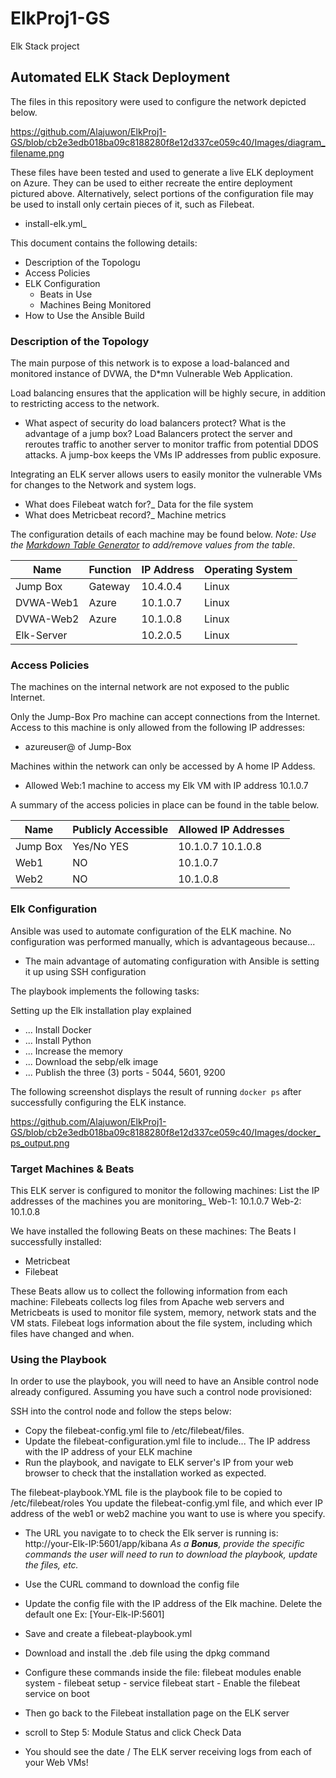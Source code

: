 # ElkProj1-GS
Elk Stack project
## Automated ELK Stack Deployment

The files in this repository were used to configure the network depicted below.

https://github.com/Alajuwon/ElkProj1-GS/blob/cb2e3edb018ba09c8188280f8e12d337ce059c40/Images/diagram_filename.png

These files have been tested and used to generate a live ELK deployment on Azure. They can be used to either recreate the entire deployment pictured above. Alternatively, select portions of the configuration file may be used to install only certain pieces of it, such as Filebeat.

  - install-elk.yml_

This document contains the following details:
- Description of the Topologu
- Access Policies
- ELK Configuration
  - Beats in Use
  - Machines Being Monitored
- How to Use the Ansible Build


### Description of the Topology

The main purpose of this network is to expose a load-balanced and monitored instance of DVWA, the D*mn Vulnerable Web Application.

Load balancing ensures that the application will be highly secure, in addition to restricting access to the network.
- What aspect of security do load balancers protect? What is the advantage of a jump box?
Load Balancers protect the server and reroutes traffic to another server to monitor traffic from potential DDOS attacks. 
A jump-box keeps the VMs IP addresses from public exposure. 

Integrating an ELK server allows users to easily monitor the vulnerable VMs for changes to the Network and system logs.
- What does Filebeat watch for?_ Data for the file system
- What does Metricbeat record?_  Machine metrics

The configuration details of each machine may be found below.
_Note: Use the [Markdown Table Generator](http://www.tablesgenerator.com/markdown_tables) to add/remove values from the table_.

| Name      | Function | IP Address | Operating System |
|-----------|----------|------------|------------------|
| Jump Box  | Gateway  | 10.4.0.4   | Linux            |
| DVWA-Web1 | Azure    | 10.1.0.7   | Linux            |
| DVWA-Web2 | Azure    | 10.1.0.8   | Linux            |
| Elk-Server|          | 10.2.0.5   | Linux            |

### Access Policies

The machines on the internal network are not exposed to the public Internet. 

Only the Jump-Box Pro machine can accept connections from the Internet. Access to this machine is only allowed from the following IP addresses:

- azureuser@<IP Address> of Jump-Box

Machines within the network can only be accessed by A home IP Addess.
- Allowed Web:1 machine to access my Elk VM with IP address 10.1.0.7

A summary of the access policies in place can be found in the table below.

| Name     | Publicly Accessible | Allowed IP Addresses |
|----------|---------------------|----------------------|
| Jump Box | Yes/No YES          | 10.1.0.7 10.1.0.8    |
| Web1     |        NO           |   10.1.0.7           |
| Web2     |        NO           |   10.1.0.8           |

### Elk Configuration

Ansible was used to automate configuration of the ELK machine. No configuration was performed manually, which is advantageous because...
- The main advantage of automating configuration with Ansible is setting it up using SSH configuration

The playbook implements the following tasks:

 Setting up the Elk installation play explained
- ... Install Docker 
- ... Install Python
- ... Increase the memory
- ... Download the sebp/elk image 
- ... Publish the three (3) ports - 5044, 5601, 9200

The following screenshot displays the result of running `docker ps` after successfully configuring the ELK instance.

https://github.com/Alajuwon/ElkProj1-GS/blob/cb2e3edb018ba09c8188280f8e12d337ce059c40/Images/docker_ps_output.png


### Target Machines & Beats
This ELK server is configured to monitor the following machines:
List the IP addresses of the machines you are monitoring_
Web-1: 10.1.0.7
Web-2: 10.1.0.8

We have installed the following Beats on these machines:
The Beats I successfully installed:
- Metricbeat
- Filebeat

These Beats allow us to collect the following information from each machine:
Filebeats collects log files from Apache web servers and Metricbeats is used to monitor file system, memory, network stats and the VM stats. Filebeat logs information about the file system, including which files have changed and when.

### Using the Playbook
In order to use the playbook, you will need to have an Ansible control node already configured. Assuming you have such a control node provisioned: 

SSH into the control node and follow the steps below:
- Copy the filebeat-config.yml file to /etc/filebeat/files.
- Update the filebeat-configuration.yml file to include... The IP address with the IP address of your ELK machine
- Run the playbook, and navigate to ELK server's IP from your web browser to check that the installation worked as expected.


The filebeat-playbook.YML file is the playbook file to be copied to /etc/filebeat/roles
You update the filebeat-config.yml file, and which ever IP address of the web1 or web2 machine you want to use is where you specify.
- The URL you navigate to to check the Elk server is running is:
 http://your-Elk-IP:5601/app/kibana
_As a **Bonus**, provide the specific commands the user will need to run to download the playbook, update the files, etc._

- Use the CURL command to download the config file
- Update the config file with the IP address of the Elk machine. Delete the default one Ex: [Your-Elk-IP:5601]
- Save and create a filebeat-playbook.yml
- Download and install the .deb file using the dpkg command
- Configure these commands inside the file: filebeat modules enable system - filebeat setup - service filebeat start - Enable the filebeat service on boot
- Then go back to the Filebeat installation page on the ELK server
- scroll to Step 5: Module Status and click Check Data
- You should see the date / The ELK server receiving logs from each of your Web VMs!

